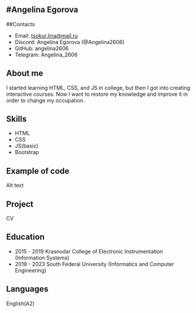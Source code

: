 #Angelina Egorova
------
##Contacts
+ Email: tsokur.lina@mail.ru
+ Discord: Angelina Egorova (@Angelina2606)
+ GitHub: angelina2606
+ Telegram: Angelina_2606
## About me
I started learning HTML, CSS, and JS in college, but then I got into creating interactive courses. Now I want to restore my knowledge and improve it in order to change my occupation.

## Skills
+ HTML
+ CSS
+ JS(basic)
+ Bootstrap
## Example of code
Alt text

## Project
CV
## Education
* 2015 - 2019 Krasnodar College of Electronic Instrumentation (Information Systems)
* 2019 - 2023 South Federal University (Informatics and Computer Engineering)
## Languages
English(A2)